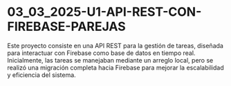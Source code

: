 # 03_03_2025-U1-API-REST-CON-FIREBASE-PAREJAS
Este proyecto consiste en una API REST para la gestión de tareas, diseñada para interactuar con Firebase como base de datos en tiempo real. Inicialmente, 
las tareas se manejaban mediante un arreglo local, pero se realizó una migración completa hacia Firebase para mejorar la escalabilidad y eficiencia del sistema.
